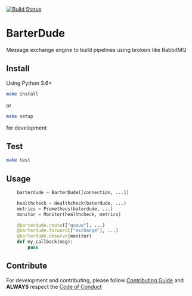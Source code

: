 [![Build Status](https://travis-ci.com/olxbr/BarterDude.svg?branch=master)](https://travis-ci.com/olxbr/BarterDude)

# BarterDude
Message exchange engine to build pipelines using brokers like RabbitMQ

## Install

Using Python 3.6+

```sh
make install
```

or

```sh
make setup
```

for development

## Test

```sh
make test
```

## Usage

```python
    barterdude = BarterDude([connection, ...])

    healthcheck = Healthcheck(baterdude, ...)
    metrics = Prometheus(baterdude, ...)
    monitor = Monitor(healthcheck, metrics)

    @barterdude.route(["queue"], ...)
    @barterdude.forward(["exchange"], ...)
    @barterdude.observe(monitor)
    def my_callback(msg):
        pass
```

## Contribute

For development and contributing, please follow [Contributing Guide](https://github.com/olxbr/BarterDude/blob/master/CONTRIBUTING.md) and **ALWAYS** respect the [Code of Conduct](https://github.com/olxbr/BarterDude/blob/master/CODE_OF_CONDUCT.md)